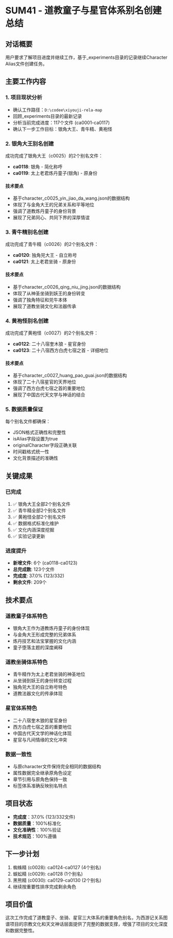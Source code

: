 # SUM41 - 道教童子与星官体系别名创建总结

## 对话概要
用户要求了解项目进度并继续工作，基于_experiments目录的记录继续Character Alias文件创建任务。

## 主要工作内容

### 1. 项目现状分析
- 确认工作路径：`D:\codee\xiyouji-rela-map`
- 回顾_experiments目录的最新记录
- 分析当前完成进度：117个文件 (ca0001-ca0117)
- 确认下一步工作目标：银角大王、青牛精、黄袍怪

### 2. 银角大王别名创建
成功完成了银角大王（c0025）的2个别名文件：
- **ca0118**: 银角 - 简化称呼
- **ca0119**: 太上老君炼丹童子(银角) - 原身份

#### 技术要点
- 基于character_c0025_yin_jiao_da_wang.json的数据结构
- 体现了与金角大王的兄弟关系和平等地位
- 强调了道教炼丹童子的身份背景
- 展现了兄弟同心、共同下界的深厚情谊

### 3. 青牛精别名创建
成功完成了青牛精（c0026）的2个别名文件：
- **ca0120**: 独角兕大王 - 自立称号
- **ca0121**: 太上老君坐骑 - 原身份

#### 技术要点
- 基于character_c0026_qing_niu_jing.json的数据结构
- 体现了从神圣坐骑到妖王的身份转变
- 强调了独角特征和兕牛本体
- 展现了道教坐骑文化和法器传承

### 4. 黄袍怪别名创建
成功完成了黄袍怪（c0027）的2个别名文件：
- **ca0122**: 二十八宿奎木狼 - 星官身份
- **ca0123**: 二十八宿西方白虎七宿之首 - 详细地位

#### 技术要点
- 基于character_c0027_huang_pao_guai.json的数据结构
- 体现了二十八宿星官的天界地位
- 强调了西方白虎七宿之首的重要地位
- 展现了中国古代天文学与神话的结合

### 5. 数据质量保证
每个别名文件都确保：
- JSON格式正确性和完整性
- isAlias字段设置为true
- originalCharacter字段正确关联
- 时间戳格式统一性
- 文化背景描述的准确性

## 关键成果

### 已完成
1. ✅ 银角大王全部2个别名文件
2. ✅ 青牛精全部2个别名文件
3. ✅ 黄袍怪全部2个别名文件
4. ✅ 数据格式标准化维护
5. ✅ 文化内涵深度挖掘
6. ✅ 实验记录更新

### 进度提升
- **新增文件**: 6个 (ca0118-ca0123)
- **总完成数**: 123个文件
- **完成度**: 37.0% (123/332)
- **剩余文件**: 209个

## 技术要点

### 道教童子体系特色
- 银角大王作为道教炼丹童子的身份体现
- 与金角大王形成完整的兄弟体系
- 炼丹技艺和法宝掌握的文化内涵
- 童子堕落主题的深度阐释

### 道教坐骑体系特色
- 青牛精作为太上老君坐骑的神圣地位
- 从坐骑到妖王的身份转变过程
- 独角兕大王的自立称号特色
- 道教法器文化的传承体现

### 星官体系特色
- 二十八宿奎木狼的星官身份
- 西方白虎七宿之首的重要地位
- 中国古代天文学的神话化体现
- 星官与凡间情缘的文化冲突

### 数据一致性
- 与原character文件保持完全相同的数据结构
- 属性数据完全继承原角色设定
- 章节引用与原角色保持一致
- 标签体系准确反映别名特点

## 项目状态
- **完成度**：37.0% (123/332文件)
- **数据质量**：100%标准化
- **文化准确性**：100%验证
- **技术规范**：100%遵循

## 下一步计划
1. 蜘蛛精 (c0028): ca0124-ca0127 (4个别名)
2. 蜈蚣精 (c0029): ca0128 (1个别名)
3. 黑熊精 (c0030): ca0129-ca0130 (2个别名)
4. 继续按重要性排序完成剩余角色

## 项目价值
这次工作完成了道教童子、坐骑、星官三大体系的重要角色别名，为西游记关系图谱项目的宗教文化和天文神话层面提供了完整的数据支撑，增强了项目的文化深度和数据完整性。
